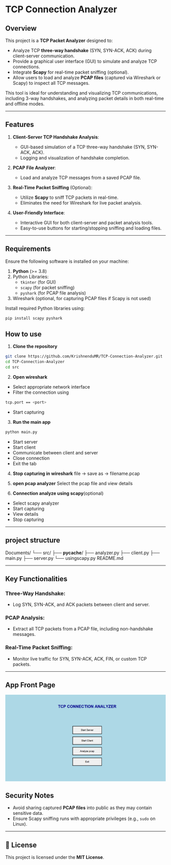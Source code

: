 # TCP Connection Analyzer

## Overview
This project is a **TCP Packet Analyzer** designed to:
- Analyze TCP **three-way handshake** (SYN, SYN-ACK, ACK) during client-server communication.
- Provide a graphical user interface (GUI) to simulate and analyze TCP connections.
- Integrate **Scapy** for real-time packet sniffing (optional).
- Allow users to load and analyze **PCAP files** (captured via Wireshark or Scapy) to inspect all TCP messages.

This tool is ideal for understanding and visualizing TCP communications, including 3-way handshakes, and analyzing packet details in both real-time and offline modes.

---

## Features
1. **Client-Server TCP Handshake Analysis**:
   - GUI-based simulation of a TCP three-way handshake (SYN, SYN-ACK, ACK).
   - Logging and visualization of handshake completion.

2. **PCAP File Analyzer**:
   - Load and analyze TCP messages from a saved PCAP file.

3. **Real-Time Packet Sniffing** (Optional):
   - Utilize **Scapy** to sniff TCP packets in real-time.
   - Eliminates the need for Wireshark for live packet analysis.

4. **User-Friendly Interface**:
   - Interactive GUI for both client-server and packet analysis tools.
   - Easy-to-use buttons for starting/stopping sniffing and loading files.

---

## Requirements
Ensure the following software is installed on your machine:

1. **Python** (>= 3.8)
2. Python Libraries:
   - `tkinter` (for GUI)
   - `scapy` (for packet sniffing)
   - `pyshark` (for PCAP file analysis)
3. Wireshark (optional, for capturing PCAP files if Scapy is not used)

Install required Python libraries using:
```bash
pip install scapy pyshark
```
## How to use
1. **Clone the repository**
```bash
git clone https://github.com/KrishnenduMR/TCP-Connection-Analyzer.git
cd TCP-Connection-Analyzer
cd src
```
2. **Open wireshark**
- Select appropriate network interface
- Filter the connection using 
```bash
tcp.port == <port>
```
- Start capturing

3. **Run the main app**
```bash
python main.py
```
-  Start server
-  Start client
-  Communicate between client and server
-  Close connection
- Exit the tab

4. **Stop capturing in wireshark**
  file -> save as -> filename.pcap

5. **open pcap analyzer**
  Select the pcap file and view details

6. **Connection analyze using scapy**(optional)
- Select scapy analyzer
- Start capturing
- View details
- Stop capturing

---

## project structure

Documents/
└── src/
    ├── __pycache__/
    ├── analyzer.py
    ├── client.py
    ├── main.py
    ├── server.py
    └── usingscapy.py
README.md

---

## Key Functionalities

### Three-Way Handshake:
- Log SYN, SYN-ACK, and ACK packets between client and server.

### PCAP Analysis:
- Extract all TCP packets from a PCAP file, including non-handshake messages.

### Real-Time Packet Sniffing:
- Monitor live traffic for SYN, SYN-ACK, ACK, FIN, or custom TCP packets.

---

## App Front Page

![alt text](Documents/FrontPage.png)

## Security Notes
- Avoid sharing captured **PCAP files** into public as they may contain sensitive data.
- Ensure Scapy sniffing runs with appropriate privileges (e.g., `sudo` on Linux).

---
## 📄 License
This project is licensed under the **MIT License**.



